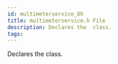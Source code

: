 ```yaml
---
id: multimeterservice_8h
title: multimeterservice.h File
description: Declares the  class.
tags:
---
```

Declares the  <docRefTextType>  class.
